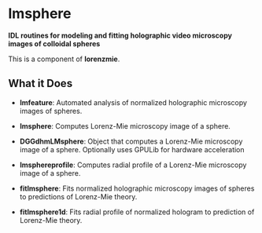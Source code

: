 # lmsphere

**IDL routines for modeling and fitting holographic
video microscopy images of colloidal spheres**

This is a component of **lorenzmie**.

## What it Does

* **lmfeature**: Automated analysis of normalized holographic
microscopy images of spheres.

* **lmsphere**: Computes Lorenz-Mie microscopy image of a sphere.

* **DGGdhmLMsphere**: Object that computes a Lorenz-Mie
microscopy image of a sphere.  Optionally uses GPULib for hardware
acceleration

* **lmsphereprofile**: Computes radial profile of a Lorenz-Mie
microscopy image of a sphere.

* **fitlmsphere**: Fits normalized holographic microscopy images
of spheres to predictions of Lorenz-Mie theory.

* **fitlmsphere1d**: Fits radial profile of normalized hologram
to prediction of Lorenz-Mie theory.
